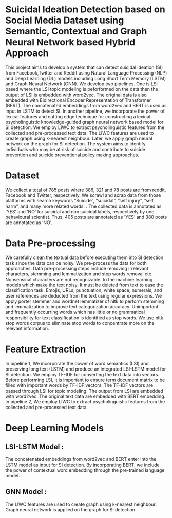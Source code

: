 # Suicidal Ideation Detection based on Social Media Dataset using Semantic, Contextual and Graph Neural Network based Hybrid Approach
This project aims to develop a system that can detect suicidal ideation (SI) from Facebook,Twitter and Reddit using Natural Language Processing (NLP) and Deep Learning (DL) models including Long Short Term Memory (LSTM) and Graph Neural Network (GNN). We develop two pipelines. One is LSI based where the LSI topic modeling is peforformed on the data then the output of LSI is embedded with word2vec. The original data is also embedded with Bidirectional Encoder Representation of Transformer (BERT). The concatenated embeddings from word2vec and BERT is used as input in LSTM to detect SI. In another pipeline, we incorporate the power of lexical features and cutting edge technique for constructing a lexical psycholinguistic knowledge-guided graph neural network based model for SI detection. We employ LIWC to extract psycholinguistic features from the collected and pre-processed text data. The LIWC features are used to create graph using k-nearest neighbour. Later, we apply graph neural network on the graph for SI detection. The system aims to identify individuals who may be at risk of suicide and contribute to suicide prevention and suicide preventional policy making approaches.
# Dataset
We collect a total of 785 posts where 386, 321 and 78 posts are from reddit, Facebook and Twitter, respectively. We scrawl and scrap data from those platforms with search keywords ”Suicide”, ”suicidal”, ”self injury”, ”self harm”, and many more related words. . The collected data is annotated as ’YES’ and ’NO’ for suicidal and non suicidal labels, respectively by one behavioural scientist. Thus, 405 posts are annotated as ’YES’ and 380 posts are annotated as ’NO’. 
# Data Pre-processing
We carefully clean the textual data before executing them into SI detection task since the data can be noisy. We pre-process the data for both approaches. Data pre-processing steps include removing irrelevant characters, stemming and lemmatization and stop words removal etc. Nonsensical characters are not recognizable. to the machine learning models which make the text noisy. It must be deleted from
text to ease the classification task. Emojis, URLs, punctuation, white space, numerals, and user references are deducted from the text using regular expressions. We apply porter stemmer and wordnet lemmatizer of nltk to perform stemming and lemmatization to improve text categorization accuracy. Unimportant and frequently occurring words which has little or no grammatical responsibility for text classification is identified as stop words. We use nltk stop words corpus to eliminate stop words to concentrate more on the relevant information.
# Feature Extraction
In pipeline 1, We incorporate the power of word semantics (LSI) and preserving long text (LSTM) and produce an integrated LSI-LSTM model for SI detection. We employ TF-IDF for converting the text data into vectors. Before performing LSI, it is important to ensure term document matrix to be filled with important words by TF-IDF vectors. The TF-IDF vectors are passed through LSI for topic modeling. The output from LSI are embedded with word2vec. The original text data are embedded with BERT embedding. In pipeline 2, We employ LIWC to extract psycholinguistic features from the collected and pre-processed text data.
# Deep Learning Models
## LSI-LSTM Model :
The concatenated embeddings from word2vec and BERT enter into the LSTM model as input for SI detection. By incorporating BERT, we include the power of contextual word embedding through the pre-trained language model.
## GNN Model :
The LIWC features are used to create graph using k-nearest neighbour. Graph neural network is applied on the graph for SI detection.

